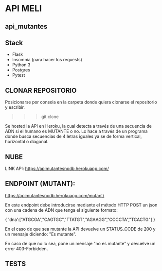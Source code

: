 # API MELI
## api_mutantes

## Stack
- Flask 
- Insomnia (para hacer los requests)
- Python 3
- Postgres
- Pytest

## CLONAR REPOSITORIO
Posicionarse por consola en la carpeta donde quiera clonarse el repositorio y escribir.
>>> git clone


Se hosteó la API en Heroku, la cual detecta a través de una secuencia de ADN si el humano es MUTANTE o no. Lo hace a través de un programa donde 
busca secuencias de 4 letras iguales ya se de forma vertical, horizontal o diagonal.

## NUBE
LINK API:  https://apimutantesnodb.herokuapp.com/

## ENDPOINT (MUTANT):
https://apimutantesnodb.herokuapp.com/mutant/<adn>

En este endpoint debe introducirse mediante el método HTTP POST un json con una cadena de ADN que tenga el siguiente formato:

{
  'dna':["ATGCGA","CAGTGC","TTATGT","AGAAGG","CCCCTA","TCACTG"]
}

En el caso de que sea mutante la API devuelve un STATUS_CODE de 200 y un mensaje diciendo: "Es mutante".

En caso de que no lo sea, pone un mensaje "no es mutante" y devuelve un error 403-Forbidden.


## TESTS
